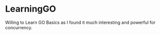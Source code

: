 # LearningGO
Willing to Learn GO Basics as  I found it much interesting and powerful for concurrency.
